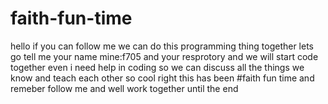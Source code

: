 # faith-fun-time
hello if you can follow me we can do this programming thing together
lets go tell me your name mine:f705
and your resprotory and we will start code together even i need help in coding so we can discuss all the things we know and teach each other
so cool right 
this has been #faith fun time
and remeber follow me and well work together until the end
